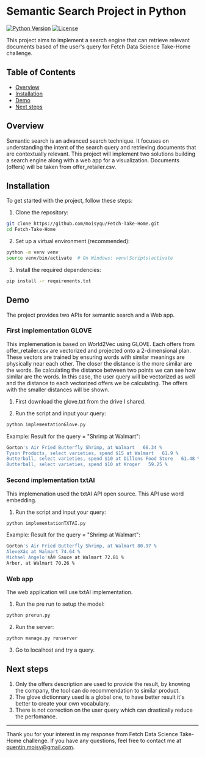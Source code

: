 # Semantic Search Project in Python

[![Python Version](https://img.shields.io/badge/python-3.x-blue.svg)](https://www.python.org/downloads/)
[![License](https://img.shields.io/badge/license-MIT-blue.svg)](https://opensource.org/licenses/MIT)

This project aims to implement a search engine that can retrieve relevant documents based of the user's query for Fetch Data Science Take-Home challenge.

## Table of Contents

- [Overview](#overview)
- [Installation](#installation)
- [Demo](#demo)
- [Next steps](#next_steps)
  
## Overview

Semantic search is an advanced search technique. It focuses on understanding the intent of the search query and retrieving documents that are contextually relevant. This project will implement two solutions building a  search engine along with a web app for a visualization. Documents (offers) will be taken from offer_retailer.csv. 

## Installation

To get started with the project, follow these steps:

1. Clone the repository:

```bash
git clone https://github.com/moisyqu/Fetch-Take-Home.git
cd Fetch-Take-Home
```

2. Set up a virtual environment (recommended):

```bash
python -m venv venv
source venv/bin/activate  # On Windows: venv\Scripts\activate
```

3. Install the required dependencies:

```bash
pip install -r requirements.txt
```

## Demo

The project provides two APIs for semantic search and a Web app.

### First implementation GLOVE

This implemenation is based on World2Vec using GLOVE.
Each offers from offer_retailer.csv are vectorized and projected onto a 2-dimensional plan. These vectors are trained by ensuring words with similar meanings are physically near each other. The closer the distance is the more similar are the words. Be calculating the distance between two points we can see how similar are the words.
In this case, the user query will be vectorized as well and the distance to each vectorized offers we be calculating. The offers with the smaller distances will be shown.  

1. First download the glove.txt from the drive I shared.

2. Run the script and input your query:
   
```bash
python implementationGlove.py
```

Example: Result for the query = "Shrimp at Walmart":
```bash
Gorton's Air Fried Butterfly Shrimp, at Walmart   66.34 %
Tyson Products, select varieties, spend $15 at Walmart   61.9 %
Butterball, select varieties, spend $10 at Dillons Food Store   61.48 %
Butterball, select varieties, spend $10 at Kroger   59.25 %
```

### Second implementation txtAI

This implemenation used the txtAI API open source. This API use word embedding.

1. Run the script and input your query:
```bash
python implementationTXTAI.py
```

Example: Result for the query = "Shrimp at Walmart":
```bash
Gorton's Air Fried Butterfly Shrimp, at Walmart 80.97 %
AleveXâ¢ at Walmart 74.64 %
Michael Angelo'sÂ® Sauce at Walmart 72.81 %
Arber, at Walmart 70.26 %
```

### Web app

The web application will use txtAI implementation.

1. Run the pre run to setup the model:
   
```bash
python prerun.py
```

2. Run the server:

```bash
python manage.py runserver
```

3. Go to localhost and try a query.
   
## Next steps
   
   1. Only the offers description are used to provide the result, by knowing the company, the tool can do recommendation to similar product.
   2. The glove dictionnary used is a global one, to have better result it's better to create your own vocabulary.
   3. There is not correction on the user query which can drastically reduce the perfomance.

  
---

Thank you for your interest in my response from Fetch Data Science Take-Home challenge. If you have any questions, feel free to contact me at quentin.moisy@gmail.com.
